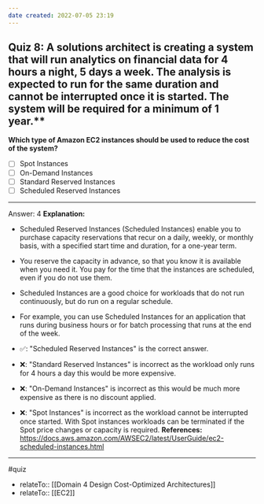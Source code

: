```yaml
---
date created: 2022-07-05 23:19
---
```


## Quiz 8: A solutions architect is creating a system that will run analytics on financial data for 4 hours a night, 5 days a week. The analysis is expected to run for the same duration and cannot be interrupted once it is started. The system will be required for a minimum of 1 year.**

**Which type of Amazon EC2 instances should be used to reduce the cost of the system?**

- [ ] Spot Instances
- [ ] On-Demand Instances
- [ ] Standard Reserved Instances
- [ ] Scheduled Reserved Instances

---

Answer: 4
**Explanation:**

- Scheduled Reserved Instances (Scheduled Instances) enable you to purchase capacity reservations that recur on a daily, weekly, or monthly basis, with a specified start time and duration, for a one-year term.

- You reserve the capacity in advance, so that you know it is available when you need it. You pay for the time that the instances are scheduled, even if you do not use them.

- Scheduled Instances are a good choice for workloads that do not run continuously, but do run on a regular schedule.

- For example, you can use Scheduled Instances for an application that runs during business hours or for batch processing that runs at the end of the week.

- ✅: "Scheduled Reserved Instances" is the correct answer.

- ❌: "Standard Reserved Instances" is incorrect as the workload only runs for 4 hours a day this would be more expensive.

- ❌: "On-Demand Instances" is incorrect as this would be much more expensive as there is no discount applied.

- ❌: "Spot Instances" is incorrect as the workload cannot be interrupted once started. With Spot instances workloads can be terminated if the Spot price changes or capacity is required.
  **References:**
  <https://docs.aws.amazon.com/AWSEC2/latest/UserGuide/ec2-scheduled-instances.html>

----
#quiz 
- relateTo:: [[Domain 4 Design Cost-Optimized Architectures]]
- relateTo:: [[EC2]]